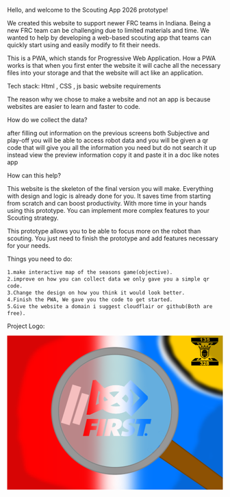 Hello, and welcome to the Scouting App 2026 prototype!




We created this website to support newer FRC teams in Indiana. Being a new FRC team can be challenging due to limited materials and time. We wanted to help by developing a web-based scouting app that teams can quickly start using and easily modify to fit their needs.




This is a PWA, which stands for Progressive Web Application.
How a PWA works is that when you first enter the website it will cache all the necessary files into your storage and that the website will act like an application.


Tech stack: Html , CSS , js   basic website requirements



The reason why we chose to make a website and not an app is because websites are easier to learn and faster to code.



How do we collect the data?

after filling out information on the previous screens both Subjective and play-off you will be able to access robot data and you will be given a qr code that will give you all the information you need but
do not search it up instead view the preview information copy it and paste it in a doc like notes app


How can this help?

This website is the skeleton of the final version you will make. Everything with design and logic is already done for you. It saves time from starting from scratch and can boost productivity. With more time in your hands using this prototype. You can implement more complex features to your Scouting strategy.

This prototype allows you to be able to focus more on the robot than scouting. You just need to finish the prototype and add features necessary for your needs.

Things you need to do:

    1.make interactive map of the seasons game(objective).
    2.improve on how you can collect data we only gave you a simple qr code.
    3.Change the design on how you think it would look better.
    4.Finish the PWA, We gave you the code to get started.
    5.Give the website a domain i suggest cloudflair or github(Both are free).


Project Logo:

![alt text](image.png)